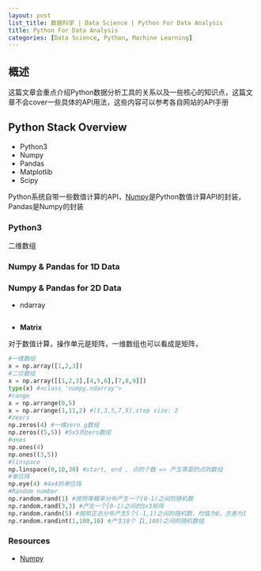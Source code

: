 ```yaml
---
layout: post
list_title: 数据科学 | Data Science | Python For Data Analysis
title: Python For Data Analysis
categories: [Data Science, Python, Machine Learning]
---
```


## 概述

这篇文章会重点介绍Python数据分析工具的关系以及一些核心的知识点，这篇文章不会cover一些具体的API用法，这些内容可以参考各自网站的API手册

## Python Stack Overview

- Python3 
- Numpy
- Pandas
- Matplotlib
- Scipy

Python系统自带一些数值计算的API，[Numpy](https://www.python-course.eu/numpy.php)是Python数值计算API的封装，Pandas是Numpy的封装

### Python3

二维数组



### Numpy & Pandas for 1D Data


### Numpy & Pandas for 2D Data


- ndarray

```
```

- **Matrix**

对于数值计算，操作单元是矩阵，一维数组也可以看成是矩阵，

```python
#一维数组
x = np.array([1,2,3])
#二位数组
x = np.array([[1,2,3],[4,5,6],[7,8,9]])
type(x) #<class 'numpy.ndarray'>
#range
x = np.arrange(0,5)
x = np.arrange(1,11,2) #[1,3,5,7,9],step size: 2
#zeors
np.zeros(4) #一维zero g数组
np.zeros((5,5)) #5x5的zero数组
#ones
np.ones(4)
np.ones((3,5))
#linspace
np.linspace(0,10,30) #start, end , 点的个数 => 产生等距的点的数组
#单位阵
np.eye(4) #4x4的单位阵
#Random number
np.random.rand(1) #按照等概率分布产生一个[0-1)之间的随机数
np.random.rand(3,3) #产生一个[0-1)之间的3x3矩阵
np.random.randn(5) #按照正态分布产生5个(-1,1)之间的随机数，均值为0，方差为1
np.random.randint(1,100,10) #产生10个【1,100)之间的随机数组
```


### Resources

- [Numpy](https://www.python-course.eu/numpy.php)
